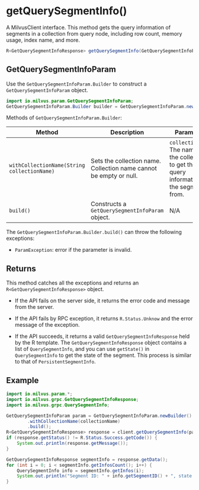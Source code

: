 # getQuerySegmentInfo()

A MilvusClient interface. This method gets the query information of segments in a collection from query node, including row count, memory usage, index name, and more.

```Java
R<GetQuerySegmentInfoResponse> getQuerySegmentInfo(GetQuerySegmentInfoParam requestParam);
```

## GetQuerySegmentInfoParam

Use the `GetQuerySegmentInfoParam.Builder` to construct a `GetQuerySegmentInfoParam` object.

```Java
import io.milvus.param.GetQuerySegmentInfoParam;
GetQuerySegmentInfoParam.Builder builder = GetQuerySegmentInfoParam.newBuilder();
```

Methods of `GetQuerySegmentInfoParam.Builder`:

| Method                                      | Description                                                  | Parameters                                                   |
| ------------------------------------------- | ------------------------------------------------------------ | ------------------------------------------------------------ |
| `withCollectionName(String collectionName)` | Sets the collection name. Collection name cannot be empty or null. | `collectionName`: The name of the collection to get the query information of the segment from. |
| `build()`                                   | Constructs a `GetQuerySegmentInfoParam` object.              | N/A                                                          |

The `GetQuerySegmentInfoParam.Builder.build()` can throw the following exceptions:

- `ParamException`: error if the parameter is invalid.

## Returns

This method catches all the exceptions and returns an `R<GetQuerySegmentInfoResponse>` object.

- If the API fails on the server side, it returns the error code and message from the server.

- If the API fails by RPC exception, it returns `R.Status.Unknow` and the error message of the exception.

- If the API succeeds, it returns a valid `GetQuerySegmentInfoResponse` held by the R template. The `GetQuerySegmentInfoResponse` object contains a list of `QuerySegmentInfo`, and you can use `getState()` in `QuerySegmentInfo` to get the state of the segment. This process is similar to that of `PersistentSegmentInfo`.

## Example

```Java
import io.milvus.param.*;
import io.milvus.grpc.GetQuerySegmentInfoResponse;
import io.milvus.grpc.QuerySegmentInfo;

GetQuerySegmentInfoParam param = GetQuerySegmentInfoParam.newBuilder()
        .withCollectionName(collectionName)
        .build();
R<GetQuerySegmentInfoResponse> response = client.getQuerySegmentInfo(param);
if (response.getStatus() != R.Status.Success.getCode()) {
    System.out.println(response.getMessage());
}

GetQuerySegmentInfoResponse segmentInfo = response.getData();
for (int i = 0; i < segmentInfo.getInfosCount(); i++) {
    QuerySegmentInfo info = segmentInfo.getInfos(i);
    System.out.println("Segment ID: " + info.getSegmentID() + ", state: " + info.getState() + ", rows: " + info.getNumRows());
}
```

